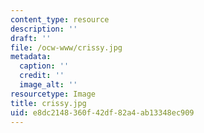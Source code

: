 ```yaml
---
content_type: resource
description: ''
draft: ''
file: /ocw-www/crissy.jpg
metadata:
  caption: ''
  credit: ''
  image_alt: ''
resourcetype: Image
title: crissy.jpg
uid: e8dc2148-360f-42df-82a4-ab13348ec909
---
```

